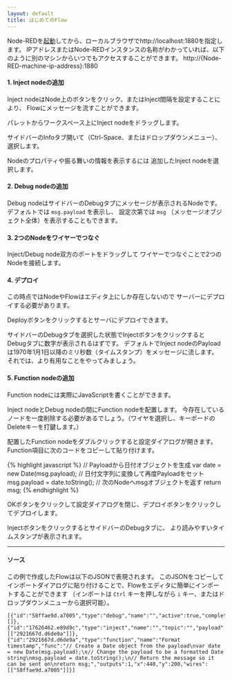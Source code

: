 ```yaml
---
layout: default
title: はじめてのFlow
---
```


Node-REDを[起動](running)してから、ローカルブラウザでhttp://localhost:1880を指定します。
IPアドレスまたはNode-REDインスタンスの名称がわかっていれば、以下のように別のマシンからいつでもアクセスすることができます。
http://{Node-RED-machine-ip-address}:1880

#### 1. Inject nodeの追加

Inject nodeはNode上のボタンをクリック、またはInject間隔を設定することにより、
Flowにメッセージを流すことができます。

パレットからワークスペース上にInject nodeをドラッグします。

サイドバーのInfoタブ開いて（Ctrl-Space、またはドロップダウンメニュー）、選択します。

Nodeのプロパティや振る舞いの情報を表示するには
追加したInject nodeを選択します。

#### 2. Debug nodeの追加

Debug nodeはサイドバーのDebugタブにメッセージが表示されるNodeです。
デフォルトでは `msg.payload` を表示し、
設定次第では `msg` （メッセージオブジェクト全体）を表示することもできます。

#### 3. 2つのNodeをワイヤーでつなぐ

Inject/Debug node双方のポートをドラッグして
ワイヤーでつなぐことで2つのNodeを接続します。

#### 4. デプロイ

この時点ではNodeやFlowはエディタ上にしか存在しないので
サーバーにデプロイする必要があります。

Deployボタンをクリックするとサーバにデプロイできます。

サイドバーのDebugタブを選択した状態でInjectボタンをクリックすると
Debugタブに数字が表示されるはずです。
デフォルトでInject nodeのPayloadは1970年1月1日以降のミリ秒数（タイムスタンプ）をメッセージに流します。
それでは、より有用なことをやってみましょう。

#### 5. Function nodeの追加

Function nodeには実際にJavaScriptを書くことができます。

Inject nodeとDebug nodeの間にFunction nodeを配置します。
今存在しているノードを一度削除する必要があるでしょう。（ワイヤを選択し、キーボードのDeleteキーを打鍵します。）

配置したFunction nodeをダブルクリックすると設定ダイアログが開きます。
Function項目に次のコードをコピーして貼り付けます。

{% highlight javascript %}
// Payloadから日付オブジェクトを生成
var date = new Date(msg.payload);
// 日付文字列に変換して再度Payloadをセット
msg.payload = date.toString();
// 次のNodeへmsgオブジェクトを返す
return msg;
{% endhighlight %}

OKボタンをクリックして設定ダイアログを閉じ、デプロイボタンをクリックしてデプロイします。

InjectボタンをクリックするとサイドバーのDebugタブに、
より読みやすいタイムスタンプが表示されます。

***

#### ソース

この例で作成したFlowは以下のJSONで表現されます。
このJSONをコピーしてインポートダイアログに貼り付けることで、Flowをエディタに簡単にインポートすることができます
（インポートは `Ctrl` キーを押しながら `i` キー、またはドロップダウンメニューから選択可能）。


    [{"id":"58ffae9d.a7005","type":"debug","name":"","active":true,"complete":false,"x":640,"y":200,"wires":[]},{"id":"17626462.e89d9c","type":"inject","name":"","topic":"","payload":"","repeat":"","once":false,"x":240,"y":200,"wires":[["2921667d.d6de9a"]]},{"id":"2921667d.d6de9a","type":"function","name":"Format timestamp","func":"// Create a Date object from the payload\nvar date = new Date(msg.payload);\n// Change the payload to be a formatted Date string\nmsg.payload = date.toString();\n// Return the message so it can be sent on\nreturn msg;","outputs":1,"x":440,"y":200,"wires":[["58ffae9d.a7005"]]}]
